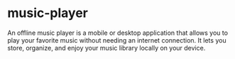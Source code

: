 # music-player
An offline music player is a mobile or desktop application that allows you to play your favorite music without needing an internet connection. It lets you store, organize, and enjoy your music library locally on your device.
